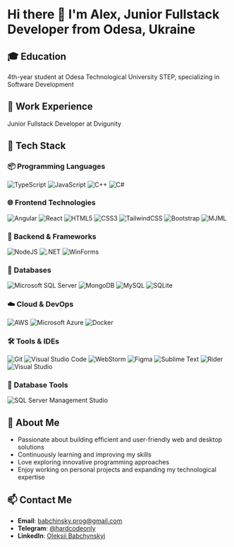 # Hi there 👋 I'm Alex, Junior Fullstack Developer from Odesa, Ukraine 
## 🎓 Education
4th-year student at Odesa Technological University STEP, specializing in Software Development
## 💼 Work Experience
Junior Fullstack Developer at Dvigunity
## 🚀 Tech Stack
### 📦 Programming Languages
![TypeScript](https://img.shields.io/badge/TypeScript-3178C6?logo=typescript&logoColor=fff)
![JavaScript](https://img.shields.io/badge/JavaScript-F7DF1E?logo=javascript&logoColor=000)
![C++](https://img.shields.io/badge/C++-%2300599C.svg?logo=c%2B%2B&logoColor=white)
![C#](https://custom-icon-badges.demolab.com/badge/C%23-%23239120.svg?logo=cshrp&logoColor=white)
### 🌐 Frontend Technologies
![Angular](https://img.shields.io/badge/Angular-%23DD0031.svg?logo=angular&logoColor=white)
![React](https://img.shields.io/badge/React-%2320232a.svg?logo=react&logoColor=%2361DAFB)
![HTML5](https://img.shields.io/badge/HTML-%23E34F26.svg?logo=html5&logoColor=white)
![CSS3](https://img.shields.io/badge/CSS-1572B6?logo=css3&logoColor=fff)
![TailwindCSS](https://img.shields.io/badge/Tailwind%20CSS-%2338B2AC.svg?logo=tailwind-css&logoColor=white)
![Bootstrap](https://img.shields.io/badge/Bootstrap-7952B3?logo=bootstrap&logoColor=fff)
![MJML](https://img.shields.io/badge/MJML-F45E43?logo=mjml&logoColor=white)
### 🔧 Backend & Frameworks
![NodeJS](https://img.shields.io/badge/Node.js-6DA55F?logo=node.js&logoColor=white)
![.NET](https://img.shields.io/badge/.NET-512BD4)
![WinForms](https://img.shields.io/badge/Windows%20Forms-5C2D91?logo=windows&logoColor=white)
### 💾 Databases
![Microsoft SQL Server](https://img.shields.io/badge/Microsoft%20SQL%20Server-CC2927?logo=microsoftsqlserver&logoColor=white)
![MongoDB](https://img.shields.io/badge/MongoDB-%234ea94b.svg?logo=mongodb&logoColor=white)
![MySQL](https://img.shields.io/badge/MySQL-4479A1?logo=mysql&logoColor=fff)
![SQLite](https://img.shields.io/badge/SQLite-%2307405e.svg?logo=sqlite&logoColor=white)
### ☁️ Cloud & DevOps
![AWS](https://img.shields.io/badge/AWS-%23FF9900.svg?logo=amazon-web-services&logoColor=white)
![Microsoft Azure](https://custom-icon-badges.demolab.com/badge/Microsoft%20Azure-0089D6?logo=msazure&logoColor=white)
![Docker](https://img.shields.io/badge/Docker-2496ED?logo=docker&logoColor=fff)
### 🛠 Tools & IDEs
![Git](https://img.shields.io/badge/Git-F05032?logo=git&logoColor=fff)
![Visual Studio Code](https://custom-icon-badges.demolab.com/badge/Visual%20Studio%20Code-0078d7.svg?logo=vsc&logoColor=white)
![WebStorm](https://img.shields.io/badge/WebStorm-000?logo=webstorm&logoColor=fff)
![Figma](https://img.shields.io/badge/Figma-F24E1E?logo=figma&logoColor=white)
![Sublime Text](https://img.shields.io/badge/Sublime%20Text-%23575757.svg?logo=sublime-text&logoColor=important)
![Rider](https://img.shields.io/badge/Rider-000000?logo=rider&logoColor=white)
![Visual Studio](https://img.shields.io/badge/Visual%20Studio-5C2D91.svg?logo=visual-studio&logoColor=white)
### 💽 Database Tools
![SQL Server Management Studio](https://img.shields.io/badge/SQL%20Server%20Management%20Studio-CC2927?logo=microsoftsqlserver&logoColor=white)
## 🌟 About Me
- Passionate about building efficient and user-friendly web and desktop solutions
- Continuously learning and improving my skills
- Love exploring innovative programming approaches
- Enjoy working on personal projects and expanding my technological expertise
## 📫 Contact Me
- **Email**: babchinsky.prog@gmail.com
- **Telegram**: [@hardcodeonly](https://t.me/hardcodeonly)
- **LinkedIn**: [Oleksii Babchynskyi](https://www.linkedin.com/in/oleksii-babchynskyi-8a1b05152/)













